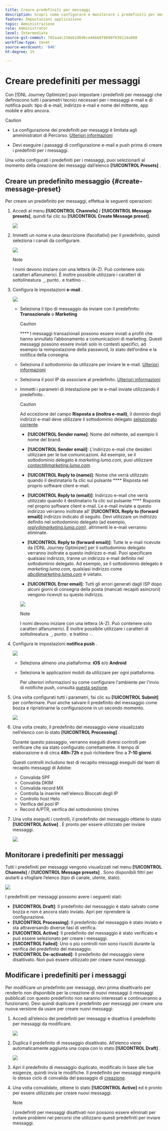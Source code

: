 ```yaml
---
title: Creare predefiniti per messaggi
description: Scopri come configurare e monitorare i predefiniti per messaggi
feature: Impostazioni applicazione
topic: Amministrazione
role: Administrator
level: Intermediate
source-git-commit: 705aa4c238eb1d6d6ce46b68f8690f639124a090
workflow-type: tm+mt
source-wordcount: '846'
ht-degree: 1%

---
```



# Creare predefiniti per messaggi

Con [!DNL Journey Optimizer] puoi impostare i predefiniti per messaggi che definiscono tutti i parametri tecnici necessari per i messaggi e-mail e di notifica push: tipo di e-mail, indirizzo e-mail e nome del mittente, app mobile e altro ancora.

>[!CAUTION]
>
> * La configurazione dei predefiniti per messaggi è limitata agli amministratori di Percorso. [Ulteriori informazioni](../administration/ootb-product-profiles.md#journey-administrator)
   >
   > 
* Devi eseguire i passaggi di configurazione e-mail e push prima di creare i predefiniti per i messaggi.


Una volta configurati i predefiniti per i messaggi, puoi selezionarli al momento della creazione dei messaggi dall’elenco **[!UICONTROL Presets]** .

## Creare un predefinito messaggio {#create-message-preset}

Per creare un predefinito per messaggi, effettua le seguenti operazioni:

1. Accedi al menu **[!UICONTROL Channels]** / **[!UICONTROL Message presets]**, quindi fai clic su **[!UICONTROL Create Message preset]**.

   ![](../assets/preset-create.png)

1. Immetti un nome e una descrizione (facoltativi) per il predefinito, quindi seleziona i canali da configurare.

   ![](../assets/preset-general.png)

   >[!NOTE]
   >
   > I nomi devono iniziare con una lettera (A-Z). Può contenere solo caratteri alfanumerici. È inoltre possibile utilizzare i caratteri di sottolineatura `_`, punto`.` e trattino `-`.

1. Configura le impostazioni **e-mail** .

   ![](../assets/preset-email.png)

   * Seleziona il tipo di messaggio da inviare con il predefinito: **Transazionale** o **Marketing**

      >[!CAUTION]
      >
      > **** I messaggi transazionali possono essere inviati a profili che hanno annullato l’abbonamento a comunicazioni di marketing. Questi messaggi possono essere inviati solo in contesti specifici, ad esempio la reimpostazione della password, lo stato dell’ordine e la notifica della consegna.

   * Seleziona il sottodominio da utilizzare per inviare le e-mail. [Ulteriori informazioni](about-subdomain-delegation.md)
   * Seleziona il pool IP da associare al predefinito. [Ulteriori informazioni](ip-pools.md)
   * Immetti i parametri di intestazione per le e-mail inviate utilizzando il predefinito .

      >[!CAUTION]
      >
      >Ad eccezione del campo **Risposta a (inoltra e-mail)**, il dominio degli indirizzi e-mail deve utilizzare il sottodominio delegato [selezionato corrente](about-subdomain-delegation.md).

      * **[!UICONTROL Sender name]**: Nome del mittente, ad esempio il nome del brand.

      * **[!UICONTROL Sender email]**: L&#39;indirizzo e-mail che desideri utilizzare per le tue comunicazioni. Ad esempio, se il sottodominio delegato è *marketing.luma.com*, puoi utilizzare *contact@marketing.luma.com*.

      * **[!UICONTROL Reply to (name)]**: Nome che verrà utilizzato quando il destinatario fa clic sul pulsante  **** Risposta nel proprio software client e-mail.

      * **[!UICONTROL Reply to (email)]**: Indirizzo e-mail che verrà utilizzato quando il destinatario fa clic sul pulsante  **** Risposta nel proprio software client e-mail. Le e-mail inviate a questo indirizzo verranno inoltrate all&#39; **[!UICONTROL Reply to (forward email)]** indirizzo indicato di seguito. Devi utilizzare un indirizzo definito nel sottodominio delegato (ad esempio, *reply@marketing.luma.com*), altrimenti le e-mail verranno eliminate.

      * **[!UICONTROL Reply to (forward email)]**: Tutte le e-mail ricevute da  [!DNL Journey Optimizer] per il sottodominio delegato verranno inoltrate a questo indirizzo e-mail. Puoi specificare qualsiasi indirizzo, tranne un indirizzo e-mail definito nel sottodominio delegato. Ad esempio, se il sottodominio delegato è *marketing.luma.com*, qualsiasi indirizzo come *abc@marketing.luma.com* è vietato.

      * **[!UICONTROL Error email]**: Tutti gli errori generati dagli ISP dopo alcuni giorni di consegna della posta (mancati recapiti asincroni) vengono ricevuti su questo indirizzo.

      ![](../assets/preset-header.png)

      >[!NOTE]
      >
      >I nomi devono iniziare con una lettera (A-Z). Può contenere solo caratteri alfanumerici. È inoltre possibile utilizzare i caratteri di sottolineatura `_`, punto`.` e trattino `-`.


1. Configura le impostazioni **notifica push** .

   ![](../assets/preset-push.png)

   * Seleziona almeno una piattaforma: **iOS** e/o **Android**

   * Seleziona le applicazioni mobili da utilizzare per ogni piattaforma.

      Per ulteriori informazioni su come configurare l&#39;ambiente per l&#39;invio di notifiche push, consulta [questa sezione](../push-gs.md).

1. Una volta configurati tutti i parametri, fai clic su **[!UICONTROL Submit]** per confermare. Puoi anche salvare il predefinito del messaggio come bozza e ripristinarne la configurazione in un secondo momento.

   ![](../assets/preset-submit.png)

1. Una volta creato, il predefinito del messaggio viene visualizzato nell’elenco con lo stato **[!UICONTROL Processing]** .

   Durante questo passaggio, verranno eseguiti diversi controlli per verificare che sia stato configurato correttamente. Il tempo di elaborazione è di circa **48h-72h** e può richiedere fino a **7-10 giorni**.

   Questi controlli includono test di recapito messaggi eseguiti dal team di recapito messaggi di Adobe:

   * Convalida SPF
   * Convalida DKIM
   * Convalida record MX
   * Controlla la inserire nell&#39;elenco Bloccati degli IP
   * Controllo host Helo
   * Verifica del pool IP
   * Record A/PTR, verifica del sottodominio t/m/res

1. Una volta eseguiti i controlli, il predefinito del messaggio ottiene lo stato **[!UICONTROL Active]** . È pronto per essere utilizzato per inviare messaggi.

   <!-- later on, users will be notified in Pulse -->

   ![](../assets/preset-active.png)

## Monitorare i predefiniti per messaggi

Tutti i predefiniti per messaggi vengono visualizzati nel menu **[!UICONTROL Channels]** / **[!UICONTROL Message presets]** . Sono disponibili filtri per aiutarti a sfogliare l’elenco (tipo di canale, utente, stato).

![](../assets/preset-filters.png)

I predefiniti per messaggi possono avere i seguenti stati:

* **[!UICONTROL Draft]**: Il predefinito del messaggio è stato salvato come bozza e non è ancora stato inviato. Apri per riprendere la configurazione.
* **[!UICONTROL Processing]**: Il predefinito del messaggio è stato inviato e sta attraversando diverse fasi di verifica.
* **[!UICONTROL Active]**: Il predefinito del messaggio è stato verificato e può essere selezionato per creare i messaggi.
* **[!UICONTROL Failed]**: Uno o più controlli non sono riusciti durante la verifica del predefinito del messaggio.
* **[!UICONTROL De-activated]**: Il predefinito del messaggio viene disattivato. Non può essere utilizzato per creare nuovi messaggi.

## Modificare i predefiniti per i messaggi

Per modificare un predefinito per messaggi, devi prima disattivarlo per renderlo non disponibile per la creazione di nuovi messaggi (i messaggi pubblicati con questo predefinito non saranno interessati e continueranno a funzionare). Devi quindi duplicare il predefinito per messaggi per creare una nuova versione da usare per creare nuovi messaggi:

1. Accedi all’elenco dei predefiniti per messaggi e disattiva il predefinito per messaggi da modificare.

   ![](../assets/preset-deactivate.png)

1. Duplica il predefinito di messaggio disattivato. All’elenco viene automaticamente aggiunta una copia con lo stato **[!UICONTROL Draft]** .

   ![](../assets/preset-duplicated.png)

1. Apri il predefinito di messaggio duplicato, modificalo in base alle tue esigenze, quindi invia le modifiche. Il predefinito per messaggi eseguirà lo stesso ciclo di convalida del passaggio di [creazione](#create-message-preset).

1. Una volta convalidato, ottiene lo stato **[!UICONTROL Active]** ed è pronto per essere utilizzato per creare nuovi messaggi.

   >[!NOTE]
   >
   >I predefiniti per messaggi disattivati non possono essere eliminati per evitare problemi nei percorsi che utilizzano questi predefiniti per inviare messaggi.

